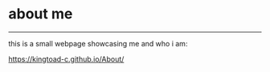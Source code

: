# about me

---

this is a small webpage showcasing me and who i am:

https://kingtoad-c.github.io/About/
